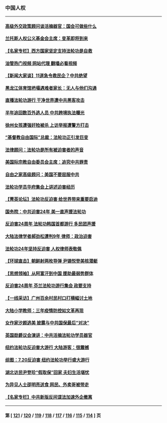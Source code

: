 ### 中国人权
---
#### [高级外交政策顾问谈活摘器官：国会可做些什么](../../pages/ncid278/n14041396.md?07252045) 
#### [兰托斯人权公义基金会主席：变革即将到来](../../pages/ncid278/n14041358.md?07252045) 
#### [【名家专栏】西方国家坚定支持法轮功是自救](../../pages/ncid278/n14041000.md?07252045) 
#### [油管热门视频 网站代理 翻墙必看视频](http://138.2.39.72:81/youtube.html?epic-marker?07252045)
#### [【新闻大家谈】11道急令救民企？中共绝望](../../pages/ncid278/n14040944.md?07252045) 
#### [黑龙江体育馆坍塌遇难者家长：无人与他们沟通](../../pages/ncid278/n14040699.md?07252045) 
#### [直播法轮功游行 干净世界遭中共黑客攻击](../../pages/ncid278/n14039822.md?07252045) 
#### [半年追回数百外逃人员 中共跨境执法曝光](../../pages/ncid278/n14039923.md?07252045) 
#### [徐州女孩遭强奸险被杀 上访举报遭警方打击](../../pages/ncid278/n14039644.md?07252045) 
#### [“基督教自由国际”总裁：法轮功正引发巨变](../../pages/ncid278/n14039180.md?07252045) 
#### [法律顾问：法轮功是所有被迫害者的声音](../../pages/ncid278/n14039151.md?07252045) 
#### [美国际宗教自由委员会主席：追究中共罪责](../../pages/ncid278/n14039122.md?07252045) 
#### [自由之家高级顾问：美国不要屈服中共](../../pages/ncid278/n14039120.md?07252045) 
#### [法轮功学员华府集会上讲述迫害经历](../../pages/ncid278/n14039115.md?07252045) 
#### [【菁英论坛】法轮功反迫害 给世界带来重要启迪](../../pages/ncid278/n14038884.md?07252045) 
#### [国务院：中共迫害24年 美一直声援法轮功](../../pages/ncid278/n14038806.md?07252045) 
#### [反迫害24周年 法轮功韩国首都游行 多民团声援](../../pages/ncid278/n14038512.md?07252045) 
#### [大陆法律学者郝劲松遭判9年 律师：政治迫害](../../pages/ncid278/n14038452.md?07252045) 
#### [法轮功24年坚持反迫害 人权律师表敬佩](../../pages/ncid278/n14038253.md?07252045) 
#### [【环球直击】朝鲜射两枚导弹 尹锡悦登美核潜艇](../../pages/ncid278/n14037946.md?07252045) 
#### [【思想领袖】从阿富汗到中国 援助最弱势群体](../../pages/ncid278/n14011884.md?07252045) 
#### [反迫害24周年 芬兰法轮功游行集会 政要支持](../../pages/ncid278/n14037540.md?07252045) 
#### [【一线采访】广州百余村民村口打横幅讨土地](../../pages/ncid278/n14036620.md?07252045) 
#### [大陆小学教师：三年疫情防控如文革再现](../../pages/ncid278/n14036418.md?07252045) 
#### [女作家汐颜逃美 披露与中共国保最后“对决”](../../pages/ncid278/n14036398.md?07252045) 
#### [英国勋爵议会演讲：中共活摘法轮功学员器官](../../pages/ncid278/n14036389.md?07252045) 
#### [纽约法轮功反迫害大游行 大陆游客：很震撼](../../pages/ncid278/n14035017.md?07252045) 
#### [组图：7.20反迫害 纽约法轮功举行盛大游行](../../pages/ncid278/n14034972.md?07252045) 
#### [湖北访民尹登珍“假取保”回家 夫妇生活堪忧](../../pages/ncid278/n14034970.md?07252045) 
#### [为异见人士邵明亮送食 网民、外卖哥被带走](../../pages/ncid278/n14034824.md?07252045) 
#### [【名家专栏】中共新版反间谍法加速外企撤离](../../pages/ncid278/n14034340.md?07252045) 

---
#### 第 [ [121](./121.md?07252045) / [120](./120.md?07252045) / [119](./119.md?07252045) / [118](./118.md?07252045) / [117](./117.md?07252045) / [116](./116.md?07252045) / [115](./115.md?07252045) / [114](./114.md?07252045) ] 页
